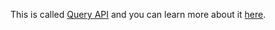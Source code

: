 This is called [Query API](../developers/playground-apis/query-api/) and you can learn more about it [here](../developers/playground-apis/query-api/).
